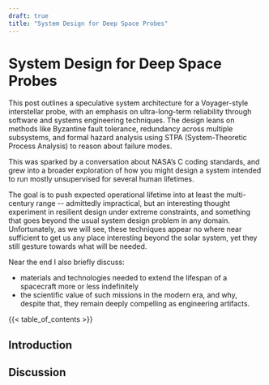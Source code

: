 ```yaml
---
draft: true
title: "System Design for Deep Space Probes"
---
```


# System Design for Deep Space Probes

This post outlines a speculative system architecture for a Voyager-style interstellar probe, with an emphasis on ultra-long-term reliability through software and systems engineering techniques. The design leans on methods like Byzantine fault tolerance, redundancy across multiple subsystems, and formal hazard analysis using STPA (System-Theoretic Process Analysis) to reason about failure modes.

This was sparked by a conversation about NASA’s C coding standards, and grew into a broader exploration of how you might design a system intended to run mostly unsupervised for several human lifetimes.

The goal is to push expected operational lifetime into at least the multi-century range -- admittedly impractical, but an interesting thought experiment in resilient design under extreme constraints, and something that goes beyond the usual system design problem in any domain. Unfortunately, as we will see, these techniques appear no where near sufficient to get us any place interesting beyond the solar system, yet they still gesture towards what will be needed.

Near the end I also briefly discuss:
* materials and technologies needed to extend the lifespan of a spacecraft more or less indefinitely
* the scientific value of such missions in the modern era, and why, despite that, they remain deeply compelling as engineering artifacts.

{{< table_of_contents >}}

## Introduction

## Discussion